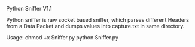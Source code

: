 Python Sniffer V1.1

Python sniffer is raw socket based sniffer, which parses different Headers from a Data Packet and dumps values into capture.txt in same directory. 


Usage:
chmod +x Sniffer.py
python Sniffer.py
